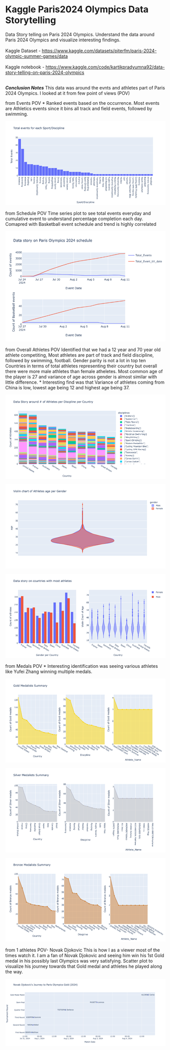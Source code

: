# Kaggle Paris2024 Olympics Data Storytelling
Data Story telling on Paris 2024 Olympics. Understand the data around Paris 2024 Olympics and visualize interesting findings.<br><br>
Kaggle Dataset - https://www.kaggle.com/datasets/piterfm/paris-2024-olympic-summer-games/data
<br><br>
Kaggle notebook - https://www.kaggle.com/code/kartikpradyumna92/data-story-telling-on-paris-2024-olympics
<br><br>


__*Conclusion Notes*__
This data was around the evnts and athletes part of Paris 2024 Olympics. I looked at it from few point of views (POV)

from Events POV
      *      Ranked events based on the occurrence. Most events are Athletics events since it bins all track and field events, followed by swimming.

![Events histogram ](Paris_2024_Olympics_result_images/events_line_chart.png)      

from Schedule POV
            Time series plot to see total events everyday and cumulative event to understand percentage completion each day.
            Comapred with Basketball event schedule and trend is highly correlated

![Schedule line chart](Paris_2024_Olympics_result_images/schedule_line_chart.png)

from Overall Athletes POV
            Identified that we had a 12 year and 70 year old athlete competiting,
            Most athletes are part of track and field discipline, followed by swimming, football.
            Gender parity is not a lot in top ten Countries in terms of total athletes representing their country but overall there were more male athletes than female atheletes.
            Most common age of the player is 27 and variance of age across gender is almost similar with little difference.
      *       Interesting find was that Variance of athletes coming from China is low, lowest age being 12 and highest age being 37.


![Athletes per Discipline per Country](Paris_2024_Olympics_result_images/athletes_per_discipline_per_country.png)

![Violin Chart of age per gender](Paris_2024_Olympics_result_images/violin_chart_athletes_age_per_gender.png)

![Country level data story](Paris_2024_Olympics_result_images/sub_plot_country_level.png)

from Medals POV
      *       Interesting identification was seeing various athletes like Yufei Zhang winning multiple medals.

![Gold Medalist Summary](Paris_2024_Olympics_result_images/gold_medalists_summary.png)

![Silver Medalist Summary](Paris_2024_Olympics_result_images/silver_medalists_summary.png)

![Bronze Medalist Summary](Paris_2024_Olympics_result_images/bronze_medalists_summary.png)

from 1 athletes POV- Novak Djokovic
            This is how I as a viewer most of the times watch it. I am a fan of Novak Djokovic and seeing him win his 1st Gold medal in his possibly last Olympics was very satisfying.
            Scatter plot to visualize his journey towards that Gold medal and athletes he played along the way.

![Novak Djokovic's Journey to Olympics Gold.](Paris_2024_Olympics_result_images/novak_djokovic_journey.png)

<br>
